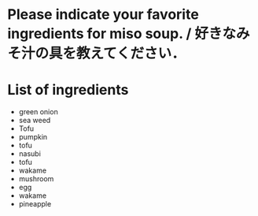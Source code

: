 # Please indicate your favorite ingredients for miso soup. / 好きなみそ汁の具を教えてください．

# List of ingredients
- green onion
- sea weed
- Tofu
- pumpkin
- tofu
- nasubi
- tofu
- wakame
- mushroom
- egg
- wakame
- pineapple
